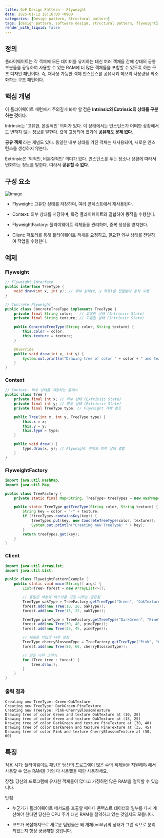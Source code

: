 ```yaml
---
title: GoF Design Pattern - Flyweight
date: 2025-01-12 18:16:00 +0900
categories: [Design pattern, Structural pattern]
tags: [design pattern, software design, structural pattern, flyweight]
render_with_liquid: false
---
```


## 정의

플라이웨이트는 각 객체에 모든 데이터를 유지하는 대신 여러 객체들 간에 상태의 공통 부분들을 공유하여 사용할 수 있는 RAM에 더 많은 객체들을 포함할 수 있도록 하는 구조 디자인 패턴이다. 즉, 재사용 가능한 객체 인스턴스를 공유시켜 메모리 사용량을 최소화하는 구조 패턴이다.

## 핵심 개념

이 플라이웨이트 패턴에서 주의깊게 봐야 할 점은 **Intrinsic와 Extrinsic의 상태를 구분하는 것**이다.

Intrinsic는 '고유한, 본질적인' 의미가 있다. 이 상태에서는 인스턴스가 어떠한 상황에서도 변하지 않는 정보를 말한다. 값이 고정되어 있기에
**공유해도 문제 없다**.

**공유 객체** 라는 개념도 있다. 동일한 내부 상태를 가진 객체는 재사용되며, 새로운 인스턴스를 생성하지 않는다.

Extrinsic은 '외적인, 비본질적인' 의미가 있다. 인스턴스를 두는 장소나 상황에 따라서 변화하는 정보를 말한다. 따라서 **공유할 수 없다**.


## 구성 요소

![image](https://refactoring.guru/images/patterns/diagrams/flyweight/structure-2x.png)

+ Flyweight: 고유한 상태를 저장하며, 여러 콘텍스트에서 재사용된다.

+ Context: 외부 상태를 저장하며, 특정 플라이웨이트와 결합하여 동작을 수행한다.

+ FlyweightFactory: 플라이웨이트 객체들을 관리하며, 중복 생성을 방지한다.

+ Client: 팩토리를 통해 플라이웨이트 객체를 요청하고, 필요한 외부 상태를 전달하여 작업을 수행한다.

## 예제

### Flyweight

```java
// Flyweight Interface
public interface TreeType {
    void draw(int x, int y); // 외부 상태(x, y 좌표)를 전달받아 동작 수행
}

// Concrete Flyweight
public class ConcreteTreeType implements TreeType {
    private final String color;   // 고유한 상태 (Intrinsic State)
    private final String texture; // 고유한 상태 (Intrinsic State)

    public ConcreteTreeType(String color, String texture) {
        this.color = color;
        this.texture = texture;
    }

    @Override
    public void draw(int x, int y) {
        System.out.println("Drawing tree of color " + color + " and texture " + texture + " at (" + x + ", " + y + ")");
    }
}
```

### Context 

```java
// Context: 외부 상태를 저장하는 클래스
public class Tree {
    private final int x; // 외부 상태 (Extrinsic State)
    private final int y; // 외부 상태 (Extrinsic State)
    private final TreeType type; // Flyweight 객체 참조

    public Tree(int x, int y, TreeType type) {
        this.x = x;
        this.y = y;
        this.type = type;
    }

    public void draw() {
        type.draw(x, y); // Flyweight 객체와 외부 상태 결합
    }
}
```

### FlyweightFactory 

```java
import java.util.HashMap;
import java.util.Map;

public class TreeFactory {
    private static final Map<String, TreeType> treeTypes = new HashMap<>();

    public static TreeType getTreeType(String color, String texture) {
        String key = color + "-" + texture;
        if (!treeTypes.containsKey(key)) {
            treeTypes.put(key, new ConcreteTreeType(color, texture));
            System.out.println("Creating new TreeType: " + key);
        }
        return treeTypes.get(key);
    }
}
```
### Client

```java
import java.util.ArrayList;
import java.util.List;

public class FlyweightPatternExample {
    public static void main(String[] args) {
        List<Tree> forest = new ArrayList<>();

        // 동일한 색상과 텍스처를 가진 나무는 공유됨
        TreeType oakType = TreeFactory.getTreeType("Green", "OakTexture");
        forest.add(new Tree(10, 20, oakType));
        forest.add(new Tree(15, 25, oakType));

        TreeType pineType = TreeFactory.getTreeType("DarkGreen", "PineTexture");
        forest.add(new Tree(30, 40, pineType));
        forest.add(new Tree(35, 45, pineType));

        // 새로운 타입의 나무 생성
        TreeType cherryBlossomType = TreeFactory.getTreeType("Pink", "CherryBlossomTexture");
        forest.add(new Tree(50, 60, cherryBlossomType));

        // 모든 나무 그리기
        for (Tree tree : forest) {
            tree.draw();
        }
    }
}
```

### 출력 결과

```text
Creating new TreeType: Green-OakTexture
Creating new TreeType: DarkGreen-PineTexture
Creating new TreeType: Pink-CherryBlossomTexture
Drawing tree of color Green and texture OakTexture at (10, 20)
Drawing tree of color Green and texture OakTexture at (15, 25)
Drawing tree of color DarkGreen and texture PineTexture at (30, 40)
Drawing tree of color DarkGreen and texture PineTexture at (35, 45)
Drawing tree of color Pink and texture CherryBlossomTexture at (50, 60)
```

## 특징

적용 시기: 플라이웨이트 패턴은 당신의 프로그램이 많은 수의 객체들을 지원해야 해서 사용할 수 있는 RAM을 거의 다 사용했을 때만 사용하세요.

장점: 당신의 프로그램에 유사한 객체들이 많다고 가정하면 많은 RAM을 절약할 수 있습니다.

단점

+ 누군가가 플라이웨이트 메서드를 호출할 때마다 콘텍스트 데이터의 일부를 다시 계산해야 한다면 당신은 CPU 주기 대신 RAM을 절약하고 있는 것일지도 모릅니다.

+ 코드가 복잡해지므로 새로운 팀원들은 왜 개체​(entity)​의 상태가 그런 식으로 분리되었는지 항상 궁금해할 것입니다.